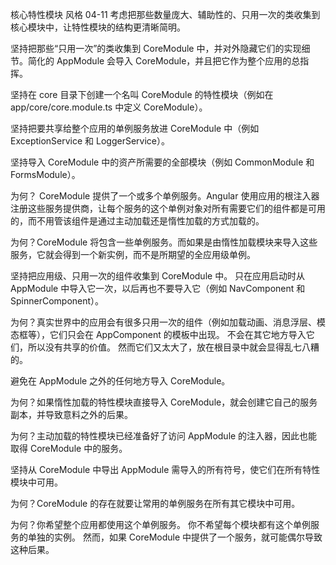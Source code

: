 核心特性模块
风格 04-11
考虑把那些数量庞大、辅助性的、只用一次的类收集到核心模块中，让特性模块的结构更清晰简明。

坚持把那些“只用一次”的类收集到 CoreModule 中，并对外隐藏它们的实现细节。简化的 AppModule 会导入 CoreModule，并且把它作为整个应用的总指挥。

坚持在 core 目录下创建一个名叫 CoreModule 的特性模块（例如在 app/core/core.module.ts 中定义 CoreModule）。

坚持把要共享给整个应用的单例服务放进 CoreModule 中（例如 ExceptionService 和 LoggerService）。

坚持导入 CoreModule 中的资产所需要的全部模块（例如 CommonModule 和 FormsModule）。

为何？ CoreModule 提供了一个或多个单例服务。Angular 使用应用的根注入器注册这些服务提供商，让每个服务的这个单例对象对所有需要它们的组件都是可用的，而不用管该组件是通过主动加载还是惰性加载的方式加载的。

为何？CoreModule 将包含一些单例服务。而如果是由惰性加载模块来导入这些服务，它就会得到一个新实例，而不是所期望的全应用级单例。

坚持把应用级、只用一次的组件收集到 CoreModule 中。 只在应用启动时从 AppModule 中导入它一次，以后再也不要导入它（例如 NavComponent 和 SpinnerComponent）。

为何？真实世界中的应用会有很多只用一次的组件（例如加载动画、消息浮层、模态框等），它们只会在 AppComponent 的模板中出现。 不会在其它地方导入它们，所以没有共享的价值。 然而它们又太大了，放在根目录中就会显得乱七八糟的。

避免在 AppModule 之外的任何地方导入 CoreModule。

为何？如果惰性加载的特性模块直接导入 CoreModule，就会创建它自己的服务副本，并导致意料之外的后果。

为何？主动加载的特性模块已经准备好了访问 AppModule 的注入器，因此也能取得 CoreModule 中的服务。

坚持从 CoreModule 中导出 AppModule 需导入的所有符号，使它们在所有特性模块中可用。

为何？CoreModule 的存在就要让常用的单例服务在所有其它模块中可用。

为何？你希望整个应用都使用这个单例服务。 你不希望每个模块都有这个单例服务的单独的实例。 然而，如果 CoreModule 中提供了一个服务，就可能偶尔导致这种后果。
